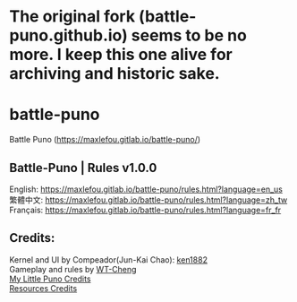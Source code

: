 # The original fork (battle-puno.github.io) seems to be no more. I keep this one alive for archiving and historic sake.

# battle-puno
Battle Puno (https://maxlefou.gitlab.io/battle-puno/)


## Battle-Puno | Rules v1.0.0

English: https://maxlefou.gitlab.io/battle-puno/rules.html?language=en_us<br>
繁體中文: https://maxlefou.gitlab.io/battle-puno/rules.html?language=zh_tw<br>
Français: https://maxlefou.gitlab.io/battle-puno/rules.html?language=fr_fr<br>


## Credits:
 Kernel and UI by Compeador(Jun-Kai Chao): [ken1882](https://github.com/ken1882)<br>
 Gameplay and rules by [WT-Cheng](https://github.com/wt-cheng)<br>
 [My Little Puno Credits](https://goo.gl/uBTkUa)<br>
 [Resources Credits](https://gitlab.com/maxlefou/battle-puno/blob/master/credits.txt)<br>
